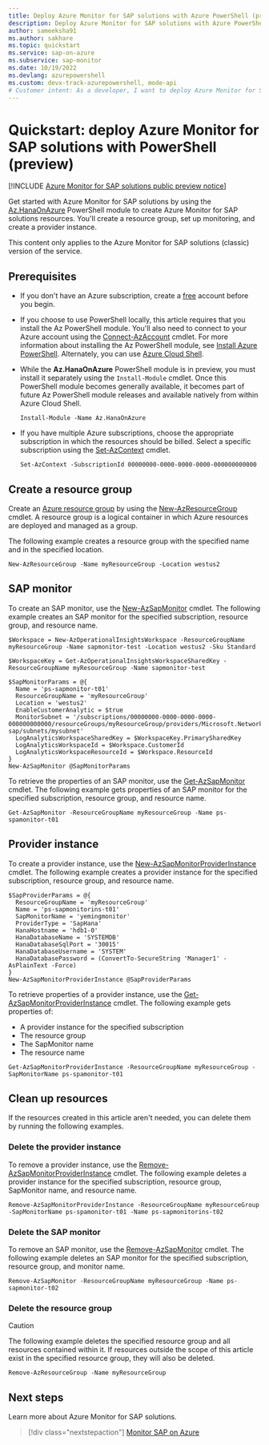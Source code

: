```yaml
---
title: Deploy Azure Monitor for SAP solutions with Azure PowerShell (preview)
description: Deploy Azure Monitor for SAP solutions with Azure PowerShell
author: sameeksha91
ms.author: sakhare
ms.topic: quickstart
ms.service: sap-on-azure
ms.subservice: sap-monitor
ms.date: 10/19/2022
ms.devlang: azurepowershell
ms.custom: devx-track-azurepowershell, mode-api
# Customer intent: As a developer, I want to deploy Azure Monitor for SAP solutions with PowerShell so that I can create resources with PowerShell.
---
```


# Quickstart: deploy Azure Monitor for SAP solutions with PowerShell (preview)

[!INCLUDE [Azure Monitor for SAP solutions public preview notice](./includes/preview-azure-monitor.md)]

Get started with Azure Monitor for SAP solutions by using the 
[Az.HanaOnAzure](/powershell/module/az.hanaonazure/#sap-hana-on-azure) PowerShell module to create Azure Monitor for SAP solutions resources. You'll create a resource group, set up monitoring, and create a provider instance.

This content only applies to the Azure Monitor for SAP solutions (classic) version of the service.

## Prerequisites

- If you don't have an Azure subscription, create a [free](https://azure.microsoft.com/free/) account before you begin.

- If you choose to use PowerShell locally, this article requires that you install the Az PowerShell module. You'll also need to connect to your Azure account using the [Connect-AzAccount](/powershell/module/az.accounts/connect-azaccount) cmdlet. For more information about installing the Az PowerShell module, see [Install Azure PowerShell](/powershell/azure/install-azure-powershell). Alternately, you can use [Azure Cloud Shell](../../cloud-shell/overview.md).

- While the **Az.HanaOnAzure** PowerShell module is in preview, you must install it separately using the `Install-Module` cmdlet. Once this PowerShell module becomes generally available, it becomes part of future Az PowerShell module releases and available natively from within Azure Cloud Shell.

    ```azurepowershell-interactive
    Install-Module -Name Az.HanaOnAzure
    ```

- If you have multiple Azure subscriptions, choose the appropriate subscription in which the resources should be billed. Select a specific subscription using the
[Set-AzContext](/powershell/module/az.accounts/set-azcontext) cmdlet.

    ```azurepowershell-interactive
    Set-AzContext -SubscriptionId 00000000-0000-0000-0000-000000000000
    ```

## Create a resource group

Create an [Azure resource group](../../azure-resource-manager/management/overview.md) by using the [New-AzResourceGroup](/powershell/module/az.resources/new-azresourcegroup) cmdlet. A resource group is a logical container in which Azure resources are deployed and managed as a group.

The following example creates a resource group with the specified name and in the specified location.

```azurepowershell-interactive
New-AzResourceGroup -Name myResourceGroup -Location westus2
```

## SAP monitor

To create an SAP monitor, use the [New-AzSapMonitor](/powershell/module/az.hanaonazure/new-azsapmonitor) cmdlet. The following example creates an SAP monitor for the specified subscription, resource group, and resource name.

```azurepowershell-interactive
$Workspace = New-AzOperationalInsightsWorkspace -ResourceGroupName myResourceGroup -Name sapmonitor-test -Location westus2 -Sku Standard

$WorkspaceKey = Get-AzOperationalInsightsWorkspaceSharedKey -ResourceGroupName myResourceGroup -Name sapmonitor-test

$SapMonitorParams = @{
  Name = 'ps-sapmonitor-t01'
  ResourceGroupName = 'myResourceGroup'
  Location = 'westus2'
  EnableCustomerAnalytic = $true
  MonitorSubnet = '/subscriptions/00000000-0000-0000-0000-000000000000/resourceGroups/myResourceGroup/providers/Microsoft.Network/virtualNetworks/vnet-sap/subnets/mysubnet'
  LogAnalyticsWorkspaceSharedKey = $WorkspaceKey.PrimarySharedKey
  LogAnalyticsWorkspaceId = $Workspace.CustomerId
  LogAnalyticsWorkspaceResourceId = $Workspace.ResourceId
}
New-AzSapMonitor @SapMonitorParams
```

To retrieve the properties of an SAP monitor, use the [Get-AzSapMonitor](/powershell/module/az.hanaonazure/get-azsapmonitor) cmdlet. The following example gets properties of an SAP monitor for the specified subscription, resource group, and resource name.

```azurepowershell-interactive
Get-AzSapMonitor -ResourceGroupName myResourceGroup -Name ps-spamonitor-t01
```

## Provider instance

To create a provider instance, use the [New-AzSapMonitorProviderInstance](/powershell/module/az.hanaonazure/new-azsapmonitorproviderinstance) cmdlet. The following example creates a provider instance for the specified subscription, resource group, and resource name.

```azurepowershell-interactive
$SapProviderParams = @{
  ResourceGroupName = 'myResourceGroup'
  Name = 'ps-sapmonitorins-t01'
  SapMonitorName = 'yemingmonitor'
  ProviderType = 'SapHana'
  HanaHostname = 'hdb1-0'
  HanaDatabaseName = 'SYSTEMDB'
  HanaDatabaseSqlPort = '30015'
  HanaDatabaseUsername = 'SYSTEM'
  HanaDatabasePassword = (ConvertTo-SecureString 'Manager1' -AsPlainText -Force)
}
New-AzSapMonitorProviderInstance @SapProviderParams
```

To retrieve properties of a provider instance, use the [Get-AzSapMonitorProviderInstance](/powershell/module/az.hanaonazure/get-azsapmonitorproviderinstance) cmdlet. The following example gets properties of: 
- A provider instance for the specified subscription
- The resource group
- The SapMonitor name
- The resource name

```azurepowershell-interactive
Get-AzSapMonitorProviderInstance -ResourceGroupName myResourceGroup -SapMonitorName ps-spamonitor-t01
```

## Clean up resources

If the resources created in this article aren't needed, you can delete them by running the following examples.

### Delete the provider instance

To remove a provider instance, use the
[Remove-AzSapMonitorProviderInstance](/powershell/module/az.hanaonazure/remove-azsapmonitorproviderinstance) cmdlet. The following example deletes a provider instance for the specified subscription, resource group, SapMonitor name, and resource name.

```azurepowershell-interactive
Remove-AzSapMonitorProviderInstance -ResourceGroupName myResourceGroup -SapMonitorName ps-spamonitor-t01 -Name ps-sapmonitorins-t02
```

### Delete the SAP monitor

To remove an SAP monitor, use the [Remove-AzSapMonitor](/powershell/module/az.hanaonazure/remove-azsapmonitor) cmdlet. The following example deletes an SAP monitor for the specified subscription, resource group, and monitor name.

```azurepowershell
Remove-AzSapMonitor -ResourceGroupName myResourceGroup -Name ps-sapmonitor-t02
```

### Delete the resource group

> [!CAUTION]
> The following example deletes the specified resource group and all resources contained within it.
> If resources outside the scope of this article exist in the specified resource group, they will also be deleted.

```azurepowershell-interactive
Remove-AzResourceGroup -Name myResourceGroup
```

## Next steps

Learn more about Azure Monitor for SAP solutions.

> [!div class="nextstepaction"]
> [Monitor SAP on Azure](about-azure-monitor-sap-solutions.md)
